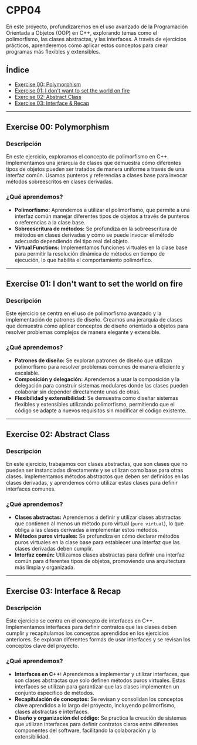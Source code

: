 
# CPP04

En este proyecto, profundizaremos en el uso avanzado de la Programación Orientada a Objetos (OOP) en C++, explorando temas como el polimorfismo, las clases abstractas, y las interfaces. A través de ejercicios prácticos, aprenderemos cómo aplicar estos conceptos para crear programas más flexibles y extensibles.

## Índice

- [Exercise 00: Polymorphism](#exercise-00-polymorphism)
- [Exercise 01: I don't want to set the world on fire](#exercise-01-i-dont-want-to-set-the-world-on-fire)
- [Exercise 02: Abstract Class](#exercise-02-abstract-class)
- [Exercise 03: Interface & Recap](#exercise-03-interface--recap)

---

## Exercise 00: Polymorphism

### Descripción
En este ejercicio, exploramos el concepto de polimorfismo en C++. Implementamos una jerarquía de clases que demuestra cómo diferentes tipos de objetos pueden ser tratados de manera uniforme a través de una interfaz común. Usamos punteros y referencias a clases base para invocar métodos sobreescritos en clases derivadas.

### ¿Qué aprendemos?
- **Polimorfismo:** Aprendemos a utilizar el polimorfismo, que permite a una interfaz común manejar diferentes tipos de objetos a través de punteros o referencias a la clase base.
- **Sobreescritura de métodos:** Se profundiza en la sobreescritura de métodos en clases derivadas y cómo se puede invocar el método adecuado dependiendo del tipo real del objeto.
- **Virtual Functions:** Implementamos funciones virtuales en la clase base para permitir la resolución dinámica de métodos en tiempo de ejecución, lo que habilita el comportamiento polimórfico.

---

## Exercise 01: I don't want to set the world on fire

### Descripción
Este ejercicio se centra en el uso de polimorfismo avanzado y la implementación de patrones de diseño. Creamos una jerarquía de clases que demuestra cómo aplicar conceptos de diseño orientado a objetos para resolver problemas complejos de manera elegante y extensible.

### ¿Qué aprendemos?
- **Patrones de diseño:** Se exploran patrones de diseño que utilizan polimorfismo para resolver problemas comunes de manera eficiente y escalable.
- **Composición y delegación:** Aprendemos a usar la composición y la delegación para construir sistemas modulares donde las clases pueden colaborar sin depender directamente unas de otras.
- **Flexibilidad y extensibilidad:** Se demuestra cómo diseñar sistemas flexibles y extensibles utilizando polimorfismo, permitiendo que el código se adapte a nuevos requisitos sin modificar el código existente.

---

## Exercise 02: Abstract Class

### Descripción
En este ejercicio, trabajamos con clases abstractas, que son clases que no pueden ser instanciadas directamente y se utilizan como base para otras clases. Implementamos métodos abstractos que deben ser definidos en las clases derivadas, y aprendemos cómo utilizar estas clases para definir interfaces comunes.

### ¿Qué aprendemos?
- **Clases abstractas:** Aprendemos a definir y utilizar clases abstractas que contienen al menos un método puro virtual (`pure virtual`), lo que obliga a las clases derivadas a implementar estos métodos.
- **Métodos puros virtuales:** Se profundiza en cómo declarar métodos puros virtuales en la clase base para establecer una interfaz que las clases derivadas deben cumplir.
- **Interfaz común:** Utilizamos clases abstractas para definir una interfaz común para diferentes tipos de objetos, promoviendo una arquitectura más limpia y organizada.

---

## Exercise 03: Interface & Recap

### Descripción
Este ejercicio se centra en el concepto de interfaces en C++. Implementamos interfaces para definir contratos que las clases deben cumplir y recapitulamos los conceptos aprendidos en los ejercicios anteriores. Se exploran diferentes formas de usar interfaces y se revisan los conceptos clave del proyecto.

### ¿Qué aprendemos?
- **Interfaces en C++:** Aprendemos a implementar y utilizar interfaces, que son clases abstractas que solo definen métodos puros virtuales. Estas interfaces se utilizan para garantizar que las clases implementen un conjunto específico de métodos.
- **Recapitulación de conceptos:** Se revisan y consolidan los conceptos clave aprendidos a lo largo del proyecto, incluyendo polimorfismo, clases abstractas e interfaces.
- **Diseño y organización del código:** Se practica la creación de sistemas que utilizan interfaces para definir contratos claros entre diferentes componentes del software, facilitando la colaboración y la extensibilidad.
